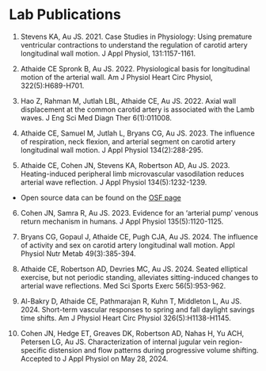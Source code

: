 # Lab Publications

1. Stevens KA, Au JS. 2021. Case Studies in Physiology: Using premature ventricular contractions to understand the regulation of carotid artery longitudinal wall motion. J Appl Physiol, 131:1157-1161.

2. Athaide CE Spronk B, Au JS. 2022. Physiological basis for longitudinal motion of the arterial wall. Am J Physiol Heart Circ Physiol, 322(5):H689-H701.

3. Hao Z, Rahman M, Jutlah LBL, Athaide CE, Au JS. 2022. Axial wall displacement at the common carotid artery is associated with the Lamb waves. J Eng Sci Med Diagn Ther 6(1):011008.

4. Athaide CE, Samuel M, Jutlah L, Bryans CG, Au JS. 2023. The influence of respiration, neck flexion, and arterial segment on carotid artery longitudinal wall motion. J Appl Physiol 134(2):288-295.

5. Athaide CE, Cohen JN, Stevens KA, Robertson AD, Au JS. 2023. Heating-induced peripheral limb microvascular vasodilation reduces arterial wave reflection. J Appl Physiol 134(5):1232-1239.
* Open source data can be found on the [OSF page](https://osf.io/p9n2y/)

6. Cohen JN, Samra R, Au JS. 2023. Evidence for an ‘arterial pump’ venous return mechanism in humans. J Appl Physiol 135(5):1120-1125.

7.	Bryans CG, Gopaul J, Athaide CE, Pugh CJA, Au JS. 2024. The influence of activity and sex on carotid artery longitudinal wall motion. Appl Physiol Nutr Metab 49(3):385-394.

8. Athaide CE, Robertson AD, Devries MC, Au JS. 2024. Seated elliptical exercise, but not periodic standing, alleviates sitting-induced changes to arterial wave reflections. Med Sci Sports Exerc 56(5):953-962.

9. Al-Bakry D, Athaide CE, Pathmarajan R, Kuhn T, Middleton L, Au JS. 2024. Short-term vascular responses to spring and fall daylight savings time shifts. Am J Physiol Heart Circ Physiol 326(5):H1138-H1145.

10. Cohen JN, Hedge ET, Greaves DK, Robertson AD, Nahas H, Yu ACH, Petersen LG, Au JS. Characterization of internal jugular vein region-specific distension and flow patterns during progressive volume shifting. Accepted to J Appl Physiol on May 28, 2024.
